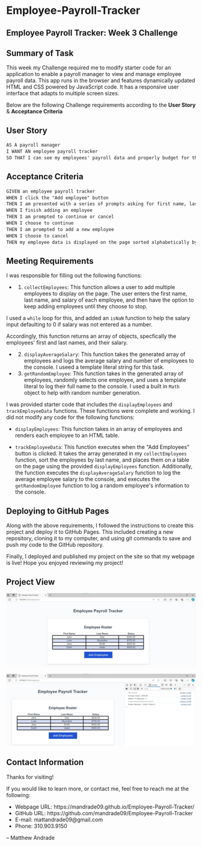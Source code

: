# Employee-Payroll-Tracker

## Employee Payroll Tracker: Week 3 Challenge

## Summary of Task
This week my Challenge required me to modify starter code for an application to enable a payroll manager to view and manage employee payroll data. This app runs in the browser and features dynamically updated HTML and CSS powered by JavaScript code. It has a responsive user interface that adapts to multiple screen sizes.


Below are the following Challenge requirements according to the **User Story** & **Acceptance Criteria**

## User Story

```md
AS A payroll manager
I WANT AN employee payroll tracker
SO THAT I can see my employees' payroll data and properly budget for the company
```

## Acceptance Criteria

```md
GIVEN an employee payroll tracker
WHEN I click the "Add employee" button
THEN I am presented with a series of prompts asking for first name, last name, and salary
WHEN I finish adding an employee
THEN I am prompted to continue or cancel
WHEN I choose to continue
THEN I am prompted to add a new employee
WHEN I choose to cancel
THEN my employee data is displayed on the page sorted alphabetically by last name, and the console shows computed and aggregated data
```
## Meeting Requirements

I was responsible for filling out the following functions:

* 1.  `collectEmployees`: This function allows a user to add multiple employees to display on the page.  The user enters the first name, last name, and salary of each employee, and then have the option to keep adding employees until they choose to stop. 

I used a `while` loop for this, and added an `isNaN` function to help the salary input defaulting to 0 if salary was not entered as a number. 

Accordingly, this function returns an array of objects, specfically the employees' first and last names, and their salary. 


* 2. `displayAverageSalary`: This function takes the generated array of employees and logs the average salary and number of employees to the console.  I useed a template literal string for this task.


* 3. `getRandomEmployee`: This function takes in the generated array of employees, randomly selects one employee, and uses a template literal to log their full name to the console.  I used a built in `Math` object to help with random number generation.

I was provided starter code that includes the `displayEmployees` and `trackEmployeeData` functions. These functions were complete and working. I did not modify any code for the following functions:

* `displayEmployees`: This function takes in an array of employees and renders each employee to an HTML table.

* `trackEmployeeData`: This function executes when the "Add Employees" button is clicked. It takes the array generated in my `collectEmployees` function, sort the employees by last name, and places them on a table on the page using the provided `displayEmployees` function.  Additionally, the function executes the `displayAverageSalary` function to log the average employee salary to the console, and executes the `getRandomEmployee` function to log a random employee's information to the console.

## Deploying to GitHub Pages
Along with the above requirements, I followed the instructions to create this project and deploy it to GitHub Pages. This included creating a new repository, cloning it to my computer, and using git commands to save and push my code to the GitHub repository. 

Finally, I deployed and published my project on the site so that my webpage is live! Hope you enjoyed reviewing my project!


## Project View

![Payroll Tracker Screenshot 1](Assets/Employee-Payroll-Tracker-Screenshot-1.jpg)

![Payroll Tracker Screenshot 2](Assets/Employee-Payroll-Tracker-Screenshot-2.jpg)


## Contact Information
Thanks for visiting!

If you would like to learn more, or contact me, feel free to reach me at the following:

<ul>
    <li>Webpage URL: https://mandrade09.github.io/Employee-Payroll-Tracker/</li>
    <li>GitHub URL: https://github.com/mandrade09/Employee-Payroll-Tracker</li>
    <li>E-mail: mattandrade09@gmail.com</li>
    <li>Phone: 310.903.9150</li>
</ul>

<p>
<footer> &ndash; Matthew Andrade</footer>
</p>

